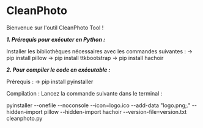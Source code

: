 # CleanPhoto
Bienvenue sur l'outil CleanPhoto Tool ! 


***1. Prérequis pour exécuter en Python :***

Installer les bibliothèques nécessaires avec les commandes suivantes :
-> pip install pillow
-> pip install ttkbootstrap
-> pip install hachoir

***2. Pour compiler le code en exécutable :***

Prérequis : 
-> pip install pyinstaller

Compilation : Lancez la commande suivante dans le terminal :

pyinstaller --onefile --noconsole --icon=logo.ico --add-data "logo.png;." --hidden-import pillow --hidden-import hachoir --version-file=version.txt cleanphoto.py

